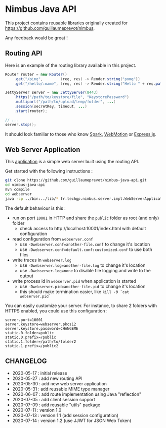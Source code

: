 # Nimbus Java API

This project contains reusable libraries originally created for https://github.com/guillaumeprevot/nimbus.

Any feedback would be great !

## Routing API

Here is an example of the routing library available in this project.

```java
Router router = new Router()
	.get("/ping",        (req, res) -> Render.string("pong"))
	.get("/hello/:name", (req, res) -> Render.string("Hello " + req.pathParameter(":name") + "!"));

JettyServer server = new JettyServer(8443)
	.https("/path/to/keystore/file", "KeystorePassword")
	.multipart("/path/to/upload/temp/folder", ...)
	.session(secretKey, timeout, ...)
	.start(router);

// ...
server.stop();
```

It should look familiar to those who know [Spark](http://sparkjava.com/), [WebMotion](https://github.com/webmotion-framework/webmotion) or [Express.js](https://expressjs.com/).

## Web Server Application

This [application](./src/fr/techgp/nimbus/server/impl/WebServerApplication.java) is a simple web server built using the routing API.

Get started with the following instructions :

```bash
git clone https://github.com/guillaumeprevot/nimbus-java-api.git
cd nimbus-java-api
mvn compile
cd webserver
java -cp ../bin:../lib/* fr.techgp.nimbus.server.impl.WebServerApplication
```

The default behaviour is this :

- run on port `10001` in HTTP and share the `public` folder as root (and only) folder
    - check access to http://localhost:10001/index.html with default configuration
- read configuration from `webserver.conf`
    - use `-Dwebserver.conf=another-file.conf` to change it's location
    - use `-Dwebserver.conf=default.conf:customized.conf` to use both files
- write traces in `webserver.log`
    - use `-Dwebserver.log=another-file.log` to change it's location
    - use `-Dwebserver.log=none` to disable file logging and write to the output
- write process id in `webserver.pid` when application is started
    - use `-Dwebserver.pid=another-file.pid` to change it's location
    - this should make termination easier, like ``kill -9 `cat webserver.pid` ``

You can easily customize your server. For instance, to share 2 folders with HTTPS enabled, you could use this configuration :

```properties
server.port=10001
server.keystore=webserver.pkcs12
server.keystore.password=CHANGEME
static.0.folder=public
static.0.prefix=/public
static.1.folder=/path/to/folder2
static.1.prefix=/public2
```

## CHANGELOG

- 2020-05-17 : initial release
- 2020-05-27 : add new routing API
- 2020-05-30 : add new web server application
- 2020-05-31 : add reusable MIME type manager
- 2020-06-07 : add route implementation using Java "reflection"
- 2020-07-05 : add client session support
- 2020-07-09 : add reusable "utils" package
- 2020-07-11 : version 1.0
- 2020-07-13 : version 1.1 (add session configuration)
- 2020-07-14 : version 1.2 (use JJWT for JSON Web Token)
